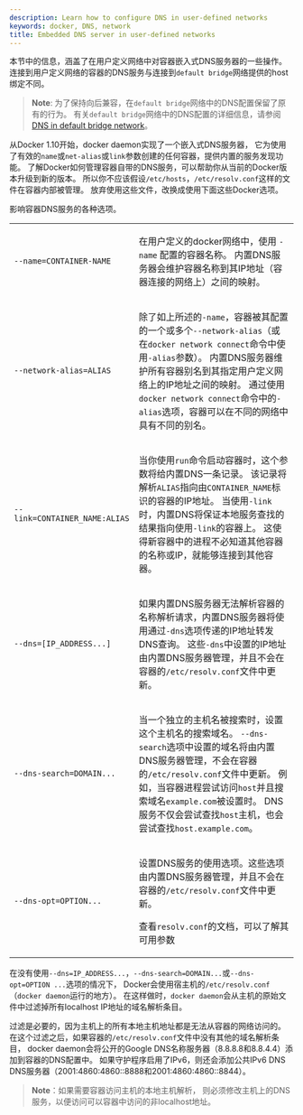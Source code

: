 ```yaml
---
description: Learn how to configure DNS in user-defined networks
keywords: docker, DNS, network
title: Embedded DNS server in user-defined networks
---
```


本节中的信息，涵盖了在用户定义网络中对容器嵌入式DNS服务器的一些操作。
连接到用户定义网络的容器的DNS服务与连接到`default bridge`网络提供的host绑定不同。

> **Note**: 为了保持向后兼容，在`default bridge`网络中的DNS配置保留了原有的行为。
> 有关`default bridge`网络中的DNS配置的详细信息，请参阅[DNS in default bridge network](default_network/configure-dns.md)。

从Docker 1.10开始，docker daemon实现了一个嵌入式DNS服务器，
它为使用了有效的`name`或`net-alias`或`link`参数创建的任何容器，提供内置的服务发现功能。
了解Docker如何管理容器自带的DNS服务，可以帮助你从当前的Docker版本升级到新的版本。
所以你不应该假设`/etc/hosts`，`/etc/resolv.conf`这样的文件在容器内部被管理。
放弃使用这些文件，改换成使用下面这些Docker选项。

影响容器DNS服务的各种选项。

<table>
  <tr>
    <td>
    <p>
    <code>--name=CONTAINER-NAME</code>
    </p>
    </td>
    <td>
    <p>
     在用户定义的docker网络中，使用 <code>-name</code> 配置的容器名称。
     内置DNS服务器会维护容器名称到其IP地址（容器连接的网络上）之间的映射。
    </p>
    </td>
  </tr>
  <tr>
    <td>
    <p>
    <code>--network-alias=ALIAS</code>
    </p>
    </td>
    <td>
    <p>
     除了如上所述的<code>-name</code>，容器被其配置的一个或多个<code>--network-alias</code>（或在<code>docker network connect</code>命令中使用<code>-alias</code>参数）。
     内置DNS服务器维护所有容器别名到其指定用户定义网络上的IP地址之间的映射。
     通过使用<code>docker network connect</code>命令中的<code>-alias</code>选项，容器可以在不同的网络中具有不同的别名。
    </p>
    </td>
  </tr>
  <tr>
    <td>
    <p>
    <code>--link=CONTAINER_NAME:ALIAS</code>
    </p>
    </td>
    <td>
    <p>
      当你使用<code>run</code>命令启动容器时，这个参数将给内置DNS一条记录。
      该记录将解析<code>ALIAS</code>指向由<code>CONTAINER_NAME</code>标识的容器的IP地址。
      当使用<code>-link</code>时，内置DNS将保证本地服务查找的结果指向使用<code>-link</code>的容器上。
      这使得新容器中的进程不必知道其他容器的名称或IP，就能够连接到其他容器。
    </p>
    </td>
  </tr>
  <tr>
    <td><p>
    <code>--dns=[IP_ADDRESS...]</code>
    </p></td>
    <td><p>
     如果内置DNS服务器无法解析容器的名称解析请求，内置DNS服务器将使用通过<code>-dns</code>选项传递的IP地址转发DNS查询。
     这些<code>-dns</code>中设置的IP地址由内置DNS服务器管理，并且不会在容器的<code>/etc/resolv.conf</code>文件中更新。
  </tr>
  <tr>
    <td><p>
    <code>--dns-search=DOMAIN...</code>
    </p></td>
    <td><p>
    当一个独立的主机名被搜索时，设置这个主机名的搜索域名。
    <code>--dns-search</code>选项中设置的域名将由内置DNS服务器管理，不会在容器的<code>/etc/resolv.conf</code>文件中更新。
    例如，当容器进程尝试访问<code>host</code>并且搜索域名<code>example.com</code>被设置时。
    DNS服务不仅会尝试查找<code>host</code>主机，也会尝试查找<code>host.example.com</code>。
    </p>
    </td>
  </tr>
  <tr>
    <td><p>
    <code>--dns-opt=OPTION...</code>
    </p></td>
    <td><p>
      设置DNS服务的使用选项。这些选项由内置DNS服务器管理，并且不会在容器的<code>/etc/resolv.conf</code>文件中更新。
    </p>
    <p>
    查看<code>resolv.conf</code>的文档，可以了解其可用参数
    </p></td>
  </tr>
</table>


在没有使用`--dns=IP_ADDRESS...`，`--dns-search=DOMAIN...`或`--dns-opt=OPTION ...`选项的情况下，
Docker会使用宿主机的`/etc/resolv.conf`（`docker daemon`运行的地方）。
在这样做时，`docker daemon`会从主机的原始文件中过滤掉所有localhost IP地址的域名解析条目。

过滤是必要的，因为主机上的所有本地主机地址都是无法从容器的网络访问的。
在这个过滤之后，如果容器的`/etc/resolv.conf`文件中没有其他的域名解析条目，
docker daemon会将公开的Google DNS名称服务器（8.8.8.8和8.8.4.4）添加到容器的DNS配置中。
如果守护程序启用了IPv6，则还会添加公共IPv6 DNS DNS服务器（2001:4860:4860::8888和2001:4860:4860::8844）。

> **Note**：如果需要容器访问主机的本地主机解析，
> 则必须修改主机上的DNS服务，以便访问可以容器中访问的非localhost地址。
